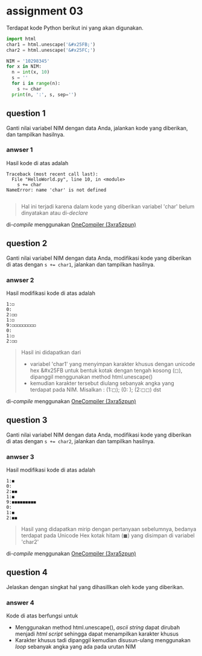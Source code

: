 # assignment 03
Terdapat kode Python berikut ini yang akan digunakan.
```python
import html
char1 = html.unescape('&#x25FB;')
char2 = html.unescape('&#x25FC;')

NIM = '10298345'
for x in NIM:
  n = int(x, 10)
  s = ''
  for i in range(n):
    s += char
  print(n, ':', s, sep='')
```

## question 1
Ganti nilai variabel NIM dengan data Anda, jalankan kode yang diberikan, dan tampilkan hasilnya.

### anwser 1
Hasil kode di atas adalah
```
Traceback (most recent call last):
  File "HelloWorld.py", line 10, in <module>
    s += char
NameError: name 'char' is not defined


```
> Hal ini terjadi karena dalam kode yang diberikan variabel 'char' belum dinyatakan atau di-*declare*

di-*compile* menggunakan [OneCompiler (3xra5zpun)](https://onecompiler.com/python/3xra5zpun)

## question 2
Ganti nilai variabel NIM dengan data Anda, modifikasi kode yang diberikan di atas dengan `s += char1`, jalankan dan tampilkan hasilnya.

### anwser 2
Hasil modifikasi kode di atas adalah
```
1:◻
0:
2:◻◻
1:◻
9:◻◻◻◻◻◻◻◻◻
0:
1:◻
2:◻◻
```
> Hasil ini didapatkan dari 
> + variabel 'char1' yang menyimpan karakter khusus dengan unicode hex &#x25FB untuk bentuk kotak dengan tengah kosong (◻), 
dipanggil menggunakan method html.unescape()
> + kemudian karakter tersebut diulang sebanyak angka yang terdapat pada NIM. 
Misalkan : (1:◻); (0: ); (2:◻◻) dst 

di-*compile* menggunakan [OneCompiler (3xra5zpun)](https://onecompiler.com/python/3xra5zpun)

## question 3
Ganti nilai variabel NIM dengan data Anda, modifikasi kode yang diberikan di atas dengan `s += char2`, jalankan dan tampilkan hasilnya.

### anwser 3
Hasil modifikasi kode di atas adalah
```
1:◼
0:
2:◼◼
1:◼
9:◼◼◼◼◼◼◼◼◼
0:
1:◼
2:◼◼

```
> Hasil yang didapatkan mirip dengan pertanyaan sebelumnya, bedanya terdapat pada Unicode Hex kotak hitam (◼) yang disimpan di variabel 'char2'

di-*compile* menggunakan [OneCompiler (3xra5zpun)](https://onecompiler.com/python/3xra5zpun)

## question 4
Jelaskan dengan singkat hal yang dihasillkan oleh kode yang diberikan.

### answer 4
Kode di atas berfungsi untuk
+ Menggunakan method html.unescape(), *ascii string* dapat dirubah menjadi *html script* sehingga dapat menampilkan karakter khusus
+ Karakter khusus tadi dipanggil kemudian disusun-ulang menggunakan *loop* sebanyak angka yang ada pada urutan NIM 
